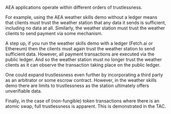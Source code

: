AEA applications operate within different orders of trustlessness.

For example, using the AEA weather skills demo without a ledger means that clients must trust the weather station that any data it sends is sufficient, including no data at all. Similarly, the weather station must trust the weather clients to send payment via some mechanism.

A step up, if you run the weather skills demo with a ledger (Fetch.ai or Ethereum) then the clients must again trust the weather station to send sufficient data. However, all payment transactions are executed via the public ledger. And so the weather station must no longer trust the weather clients as it can observe the transaction taking place on the public ledger.

One could expand trustlessness even further by incorporating a third party as an arbitrator or some escrow contract. However, in the weather skills demo there are limits to trustlessness as the station ultimately offers unverifiable data.

Finally, in the case of (non-fungible) token transactions where there is an atomic swap, full trustlessness is apparent. This is demonstrated in the TAC.
